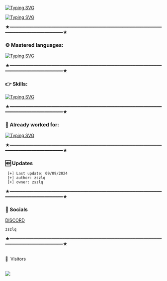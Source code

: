 [![Typing SVG](https://readme-typing-svg.demolab.com?font=Unbounded&weight=700&size=30&duration=5000&pause=1000&color=33F741&background=1E42FF00&center=true&width=435&lines=zszlq)](https://git.io/typing-svg)

[![Typing SVG](https://readme-typing-svg.demolab.com?font=Unbounded&weight=700&pause=1000&color=1D6CF7&background=1E42FF00&center=true&width=435&lines=github.com%2Fzszlq)](https://git.io/typing-svg)

★━━━━━━━━━━━━━━━━━━━━━━━━━━━━━━━━━━━━━━━━━━━━━━━━━━━━━━━━━━━━━━━━━━━━━━━━━━━━━━━━★


### ⚙️ Mastered languages: 
[![Typing SVG](https://readme-typing-svg.herokuapp.com?color=F7007A&duration=400&lines=js;python)](https://git.io/typing-svg)

★━━━━━━━━━━━━━━━━━━━━━━━━━━━━━━━━━━━━━━━━━━━━━━━━━━━━━━━━━━━━━━━━━━━━━━━━━━━━━━━━★


### 👉 Skills: 
[![Typing SVG](https://readme-typing-svg.herokuapp.com?color=6b34eb&duration=4000&lines=Developer;Sys+Admin)](https://git.io/typing-svg)

★━━━━━━━━━━━━━━━━━━━━━━━━━━━━━━━━━━━━━━━━━━━━━━━━━━━━━━━━━━━━━━━━━━━━━━━━━━━━━━━━★

### 👋 Already worked for: 
[![Typing SVG](https://readme-typing-svg.herokuapp.com?color=ebae34&duration=50&lines=FunBot;Discord;Brawlstars;Lacoste;Roblox;Telegram;Instagram;Spotify)](https://git.io/typing-svg)

★━━━━━━━━━━━━━━━━━━━━━━━━━━━━━━━━━━━━━━━━━━━━━━━━━━━━━━━━━━━━━━━━━━━━━━━━━━━━━━━━★

### 🆕 Updates 
 
```PY 
 [+] Last update: 09/09/2024
 [+] author: zszlq
 [+] owner: zszlq 
 ```
 
 ★━━━━━━━━━━━━━━━━━━━━━━━━━━━━━━━━━━━━━━━━━━━━━━━━━━━━━━━━━━━━━━━━━━━━━━━━━━━━━━━━★
 ### 🎈 Socials 
 
 [DISCORD](https://discord.gg/zszlq)
 <br>
 ```PY
 zszlq
 ```
 
 ★━━━━━━━━━━━━━━━━━━━━━━━━━━━━━━━━━━━━━━━━━━━━━━━━━━━━━━━━━━━━━━━━━━━━━━━━━━━━━━━━★
 <br><br>
<p>👀 &nbsp;Visitors</p>
 <br>
<img align="left" src="https://profile-counter.glitch.me/zszlq/count.svg" />
